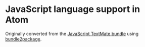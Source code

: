 # JavaScript language support in Atom

Originally converted from the [JavaScript TextMate bundle](https://github.com/textmate/javascript.tmbundle)
using [bundle2package](https://github.com/atom/bundle2package).
